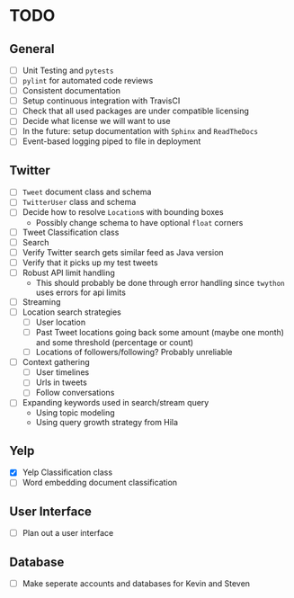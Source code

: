 # TODO

## General

- [ ] Unit Testing and `pytests`
- [ ] `pylint` for automated code reviews
- [ ] Consistent documentation
- [ ] Setup continuous integration with TravisCI
- [ ] Check that all used packages are under compatible licensing
- [ ] Decide what license we will want to use
- [ ] In the future: setup documentation with `Sphinx` and `ReadTheDocs`
- [ ] Event-based logging piped to file in deployment

## Twitter

- [ ] `Tweet` document class and schema
- [ ] `TwitterUser` class and schema
- [ ] Decide how to resolve `Location`s with bounding boxes
    - Possibly change schema to have optional `float` corners
- [ ] Tweet Classification class
- [ ] Search
- [ ] Verify Twitter search gets similar feed as Java version
- [ ] Verify that it picks up my test tweets
- [ ] Robust API limit handling
    - This should probably be done through error handling since `twython` uses errors for api limits
- [ ] Streaming
- [ ] Location search strategies
    - [ ] User location
    - [ ] Past Tweet locations going back some amount (maybe one month) and some threshold (percentage or count)
    - [ ] Locations of followers/following? Probably unreliable
- [ ] Context gathering
    - [ ] User timelines
    - [ ] Urls in tweets
    - [ ] Follow conversations
- [ ] Expanding keywords used in search/stream query
    - Using topic modeling
    - Using query growth strategy from Hila


## Yelp

- [x] Yelp Classification class
- [ ] Word embedding document classification

## User Interface

- [ ] Plan out a user interface

## Database

- [ ] Make seperate accounts and databases for Kevin and Steven